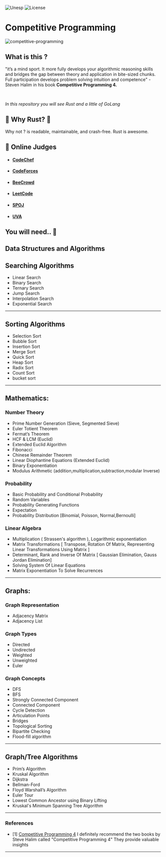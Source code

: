 ![Unesp](https://img.shields.io/badge/BCC-UNESP-Bauru.svg)
![License](https://img.shields.io/badge/Code%20License-MIT-blue.svg)
# Competitive Programming
![competitive-programming](https://socialify.git.ci/luisbernardinello/competitive-programming/image?description=1&font=Raleway&language=1&name=1&owner=1&pattern=Diagonal%20Stripes&theme=Light)
## What is this ?


"it’s a mind sport. It more fully develops your algorithmic reasoning skills and bridges the gap between theory and application in bite-sized chunks. Full participation develops problem solving intuition and competence" - Steven Halim in his book **Competitive Programming 4.**

<br>


_In this repository you will see Rust and a little of GoLang_



## :crab: Why Rust? :crab:

Why not ? is readable, maintainable, and crash-free. Rust is awesome.

## :telescope: Online Judges 

- #### [CodeChef](https://www.codechef.com/)
- #### [CodeForces](https://codeforces.com/)
- #### [BeeCrowd](https://www.beecrowd.com/)
- #### [LeetCode](https://leetcode.com/)
- #### [SPOJ](https://www.spoj.com/)
- #### [UVA](https://onlinejudge.org/)


## You will need.. :checkered_flag:



## Data Structures and Algorithms


## Searching Algorithms

- Linear Search
- Binary Search
- Ternary Search
- Jump Search
- Interpolation Search
- Exponential Search

---

## Sorting Algorithms

- Selection Sort
- Bubble Sort
- Insertion Sort
- Merge Sort
- Quick Sort
- Heap Sort
- Radix Sort
- Count Sort
- bucket sort

---

## Mathematics:


### Number Theory

- Prime Number Generation (Sieve, Segmented Sieve)
- Euler Totient Theorem
- Fermat’s Theorem
- HCF & LCM (Euclid)
- Extended Euclid Algorithm
- Fibonacci
- Chinese Remainder Theorem
- Linear Diophantine Equations (Extended Euclid)
- Binary Exponentiation
- Modulus Arithmetic (addition,multiplication,subtraction,modular Inverse)

### Probability

- Basic Probability and Conditional Probability
- Random Variables
- Probability Generating Functions
- Expectation
- Probability Distribution [Binomial, Poisson, Normal,Bernoulli]

### Linear Algebra

- Multiplication ( Strassen's algorithm ), Logarithmic exponentiation
- Matrix Transformations [ Transpose, Rotation Of Matrix, Representing Linear Transformations Using Matrix ]
- Determinant, Rank and Inverse Of Matrix [ Gaussian Elimination, Gauss Jordan Elimination]
- Solving System Of Linear Equations
- Matrix Exponentiation To Solve Recurrences


---

## Graphs:


### Graph Representation

- Adjacency Matrix
- Adjacency List

### Graph Types

- Directed
- Undirected
- Weighted
- Unweighted
- Euler

### Graph Concepts

- DFS
- BFS
- Strongly Connected Component
- Connected Component
- Cycle Detection
- Articulation Points
- Bridges
- Topological Sorting
- Bipartite Checking
- Flood-fill algorithm

---

## Graph/Tree Algorithms

- Prim’s Algorithm
- Kruskal Algorithm
- Dijkstra
- Bellman-Ford
- Floyd Warshall’s Algorithm
- Euler Tour
- Lowest Common Ancestor using Binary Lifting
- Kruskal's Minimum Spanning Tree Algorithm

---


### References
- [1] [Competitive Programming 4](https://cpbook.net/) I definitely recommend the two books by Steve Halim called "Competitive Programming 4" They provide valuable insights

---

